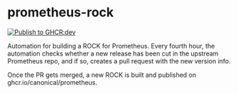 # prometheus-rock

[![Publish to GHCR:dev](https://github.com/canonical/prometheus-rock/actions/workflows/rock-release-dev.yaml/badge.svg)](https://github.com/canonical/prometheus-rock/actions/workflows/rock-release-dev.yaml)

Automation for building a ROCK for Prometheus. Every fourth hour, the automation checks whether 
a new release has been cut in the upstream Prometheus repo, and if so, creates a pull request with 
the new version info.

Once the PR gets merged, a new ROCK is built and published on ghcr.io/canonical/prometheus.
